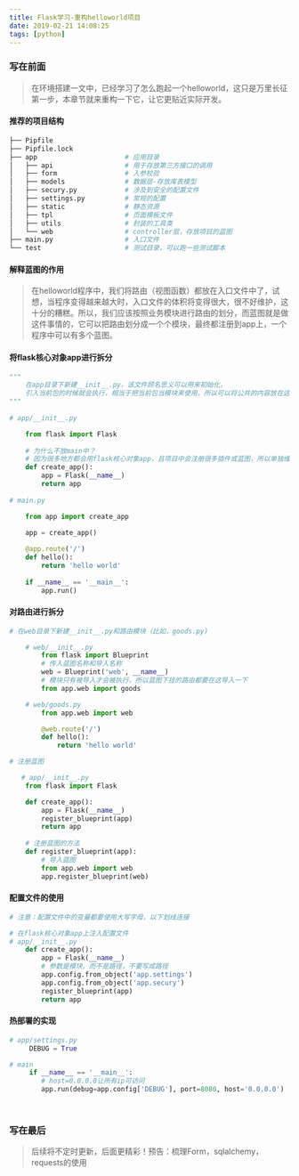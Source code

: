 ```yaml
---
title: Flask学习-重构helloworld项目
date: 2019-02-21 14:08:25
tags: [python]
---
```


### 写在前面

> 在环境搭建一文中，已经学习了怎么跑起一个helloworld，这只是万里长征第一步，本章节就来重构一下它，让它更贴近实际开发。

#### 推荐的项目结构

```python
├── Pipfile
├── Pipfile.lock        
├── app                      # 应用目录
│   ├── api                  # 用于存放第三方接口的调用
│   ├── form                 # 入参校验
│   ├── models	             # 数据层-存放库表模型
│   ├── secury.py            # 涉及到安全的配置文件
│   ├── settings.py          # 常规的配置
│   ├── static               # 静态资源
│   ├── tpl                  # 页面模板文件
│   ├── utils                # 封装的工具类
│   └── web                  # controller层，存放项目的蓝图
├── main.py                  # 入口文件
└── test                     # 测试目录，可以跑一些测试脚本
```

#### 解释蓝图的作用

> 在helloworld程序中，我们将路由（视图函数）都放在入口文件中了，试想，当程序变得越来越大时，入口文件的体积将变得很大，很不好维护，这十分的糟糕。所以，我们应该按照业务模块进行路由的划分，而蓝图就是做这件事情的，它可以把路由划分成一个个模块，最终都注册到app上，一个程序中可以有多个蓝图。

#### 将flask核心对象app进行拆分

```python
"""
    在app目录下新建__init__.py，该文件顾名思义可以用来初始化，
    引入当前包的时候就会执行，相当于把当前包当模块来使用，所以可以将公共的内容放在这。
"""
	
# app/__init__.py

    from flask import Flask
    
    # 为什么不放main中？
    # 因为很多地方都会用flask核心对象app，且项目中会注册很多插件或蓝图，所以单独维护
    def create_app():
        app = Flask(__name__)
        return app
    
# main.py

    from app import create_app
    
    app = create_app()

    @app.route('/')
    def hello():
        return 'hello world'
    
    if __name__ == '__main__':
        app.run()
```

#### 对路由进行拆分

```python
# 在web目录下新建__init__.py和路由模块（比如，goods.py)

    # web/__init__.py
        from flask import Blueprint
        # 传入蓝图名称和导入名称
        web = Blueprint('web', __name__)
        # 模块只有被导入才会被执行，所以蓝图下挂的路由都要在这导入一下
        from app.web import goods

    # web/goods.py
        from app.web import web

        @web.route('/')
        def hello():
            return 'hello world'

# 注册蓝图

   # app/__init__.py
    from flask import Flask

    def create_app():
        app = Flask(__name__)
        register_blueprint(app)
        return app
    
    # 注册蓝图的方法
    def register_blueprint(app):
        # 导入蓝图
        from app.web import web
        app.register_blueprint(web)

```

#### 配置文件的使用

```python
# 注意：配置文件中的变量都要使用大写字母，以下划线连接

# 在flask核心对象app上注入配置文件
# app/__init__.py
    def create_app():
        app = Flask(__name__)
        # 参数是模块，而不是路径，不要写成路径
        app.config.from_object('app.settings')
        app.config.from_object('app.secury')
        register_blueprint(app)
        return app
```

#### 热部署的实现

```python
# app/settings.py
     DEBUG = True

# main
     if __name__ == '__main__':
        # host=0.0.0.0让所有ip可访问
        app.run(debug=app.config['DEBUG'], port=8080, host='0.0.0.0')
    
  
```

### 写在最后

> 后续将不定时更新，后面更精彩！预告：梳理Form，sqlalchemy，requests的使用
